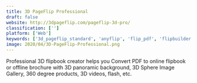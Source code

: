 ```yaml
---
title: 3D PageFlip Professional
draft: false 
website: http://3dpageflip.com/pageflip-3d-pro/
classification: ['']
platform: ['Web']
keywords: ['3d_pageflip_standard', 'anyflip', 'flip_pdf', 'flipbuilder', 'flipsnack', 'flippingbook', 'pub_html5', 'pageturnpro', 'quality_publisher', 'relayto', 'axmag', 'ispring_flip', 'simplebooklet']
image: 2020/04/3D-PageFlip-Professional.png
---
```

Professional 3D flipbook creator helps you Convert PDF to online flipbook or offline brochure with 3D panoramic background, 3D Sphere Image Gallery, 360 degree products, 3D videos, flash, etc.